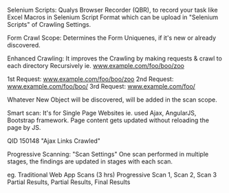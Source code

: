 Selenium Scripts: 
Qualys Browser Recorder (QBR), to record your task like Excel Macros in Selenium Script Format which can be upload in "Selenium Scripts" of Crawling Settings.


Form Crawl Scope: Determines the Form Uniquenes, if it's new or already discovered.


Enhanced Crawling:
It improves the Crawling by making requests & crawl to each directory Recursively ie. www.example.com/foo/boo/zoo

1st Request: www.example.com/foo/boo/zoo
2nd Request: www.example.com/foo/boo/
3rd Request: www.example.com/foo/

Whatever New Object will be discovered, will be added in the scan scope.


Smart scan:
It's for Single Page Websites ie. used Ajax, AngularJS, Bootstrap framework. Page content gets updated without reloading the page by JS.

QID 150148 "Ajax Links Crawled"


Progressive Scanning: "Scan Settings"
One scan performed in multiple stages, the findings are updated in stages with each scan.

eg.
Traditional Web App Scans (3 hrs)
Progressive Scan 1, Scan 2, Scan 3
Partial Results, Partial Results, Final Results





